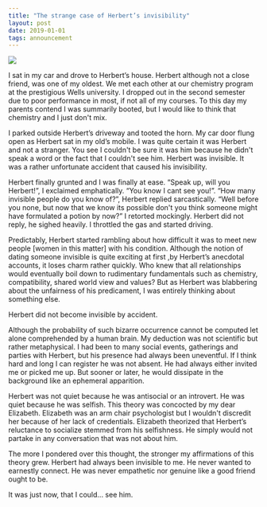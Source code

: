 ```yaml
---
title: "The strange case of Herbert’s invisibility"
layout: post
date: 2019-01-01
tags: announcement
---
```



![](https://cdn-images-1.medium.com/max/800/1*Wou1_lp2YlJPXDsUGv0m6w.jpeg)

I sat in my car and drove to Herbert’s house. Herbert although not a close
friend, was one of my oldest. We met each other at our chemistry program at the
prestigious Wells university. I dropped out in the second semester due to poor
performance in most, if not all of my courses. To this day my parents contend I
was summarily booted, but I would like to think that chemistry and I just don't
mix.

I parked outside Herbert’s driveway and tooted the horn. My car door flung open
as Herbert sat in my old’s mobile. I was quite certain it was Herbert and not a
stranger. You see I couldn't be sure it was him because he didn't speak a word
or the fact that I couldn't see him. Herbert was invisible. It was a rather
unfortunate accident that caused his invisibility.

Herbert finally grunted and I was finally at ease. “Speak up, will you
Herbert!”, I exclaimed emphatically. “You know I cant see you!”. “How many
invisible people do you know of?”, Herbert replied sarcastically. “Well before
you none, but now that we know its possible don't you think someone might
have formulated a potion by now?” I retorted mockingly. Herbert did not reply,
he sighed heavily. I throttled the gas and started driving.

Predictably, Herbert started rambling about how difficult it was to meet new
people [women in this matter] with his condition. Although the notion of dating
someone invisible is quite exciting at first ,by Herbert’s anecdotal accounts,
it loses charm rather quickly. Who knew that all relationships would eventually
boil down to rudimentary fundamentals such as chemistry, compatibility, shared
world view and values? But as Herbert was blabbering about the unfairness of his
predicament, I was entirely thinking about something else.

Herbert did not become invisible by accident.

Although the probability of such bizarre occurrence cannot be computed let alone
comprehended by a human brain. My deduction was not scientific but rather
metaphysical. I had been to many social events, gatherings and parties with
Herbert, but his presence had always been uneventful. If I think hard and long I
can register he was not absent. He had always either invited me or picked me up.
But sooner or later, he would dissipate in the background like an ephemeral
apparition.

Herbert was not quiet because he was antisocial or an introvert. He was quiet
because he was selfish. This theory was concocted by my dear Elizabeth.
Elizabeth was an arm chair psychologist but I wouldn't discredit her because of
her lack of credentials. Elizabeth theorized that Herbert’s reluctance to
socialize stemmed from his selfishness. He simply would not partake in any
conversation that was not about him.

The more I pondered over this thought, the stronger my affirmations of this
theory grew. Herbert had always been invisible to me. He never wanted to
earnestly connect. He was never empathetic nor genuine like a good friend ought
to be.

It was just now, that I could... see him.
